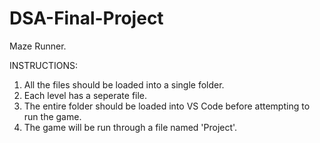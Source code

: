 # DSA-Final-Project
Maze Runner.

INSTRUCTIONS:
1. All the files should be loaded into a single folder.
2. Each level has a seperate file.
3. The entire folder should be loaded into VS Code before attempting to run the game.
4. The game will be run through a file named 'Project'.

